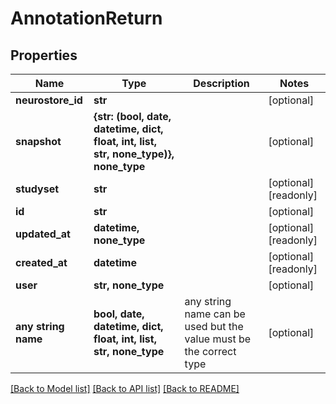 # AnnotationReturn


## Properties
Name | Type | Description | Notes
------------ | ------------- | ------------- | -------------
**neurostore_id** | **str** |  | [optional] 
**snapshot** | **{str: (bool, date, datetime, dict, float, int, list, str, none_type)}, none_type** |  | [optional] 
**studyset** | **str** |  | [optional] [readonly] 
**id** | **str** |  | [optional] 
**updated_at** | **datetime, none_type** |  | [optional] [readonly] 
**created_at** | **datetime** |  | [optional] [readonly] 
**user** | **str, none_type** |  | [optional] 
**any string name** | **bool, date, datetime, dict, float, int, list, str, none_type** | any string name can be used but the value must be the correct type | [optional]

[[Back to Model list]](../README.md#documentation-for-models) [[Back to API list]](../README.md#documentation-for-api-endpoints) [[Back to README]](../README.md)


